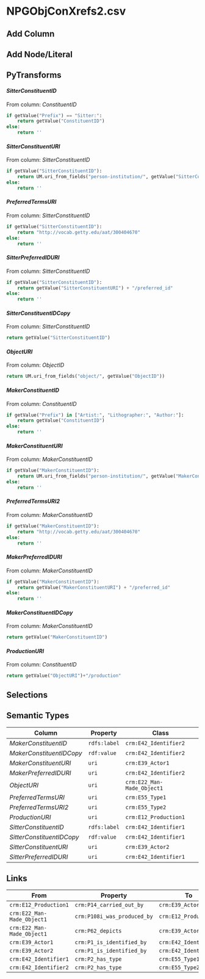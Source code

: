 # NPGObjConXrefs2.csv

## Add Column

## Add Node/Literal

## PyTransforms
#### _SitterConstituentID_
From column: _ConstituentID_
``` python
if getValue("Prefix") == "Sitter:":
    return getValue("ConstituentID")
else:
    return ''

```

#### _SitterConstituentURI_
From column: _SitterConstituentID_
``` python
if getValue("SitterConstituentID"):
    return UM.uri_from_fields("person-institution/", getValue("SitterConstituentID"))
else:
    return ''

```

#### _PreferredTermsURI_
From column: _SitterConstituentID_
``` python
if getValue("SitterConstituentID"):
    return "http://vocab.getty.edu/aat/300404670"
else:
    return ''

```

#### _SitterPreferredIDURI_
From column: _SitterConstituentID_
``` python
if getValue("SitterConstituentID"):
    return getValue("SitterConstituentURI") + "/preferred_id"
else:
    return ''

```

#### _SitterConstituentIDCopy_
From column: _SitterConstituentID_
``` python
return getValue("SitterConstituentID")
```

#### _ObjectURI_
From column: _ObjectID_
``` python
return UM.uri_from_fields("object/", getValue("ObjectID"))
```

#### _MakerConstituentID_
From column: _ConstituentID_
``` python
if getValue("Prefix") in ["Artist:", "Lithographer:", "Author:"]:
    return getValue("ConstituentID")
else:
    return ''
```

#### _MakerConstituentURI_
From column: _MakerConstituentID_
``` python
if getValue("MakerConstituentID"):
    return UM.uri_from_fields("person-institution/", getValue("MakerConstituentID"))
else:
    return ''
```

#### _PreferredTermsURI2_
From column: _MakerConstituentID_
``` python
if getValue("MakerConstituentID"):
    return "http://vocab.getty.edu/aat/300404670"
else:
    return ''

```

#### _MakerPreferredIDURI_
From column: _MakerConstituentID_
``` python
if getValue("MakerConstituentID"):
    return getValue("MakerConstituentURI") + "/preferred_id"
else:
    return ''

```

#### _MakerConstituentIDCopy_
From column: _MakerConstituentID_
``` python
return getValue("MakerConstituentID")
```

#### _ProductionURI_
From column: _ConstituentID_
``` python
return getValue("ObjectURI")+"/production"
```


## Selections

## Semantic Types
| Column | Property | Class |
|  ----- | -------- | ----- |
| _MakerConstituentID_ | `rdfs:label` | `crm:E42_Identifier2`|
| _MakerConstituentIDCopy_ | `rdf:value` | `crm:E42_Identifier2`|
| _MakerConstituentURI_ | `uri` | `crm:E39_Actor1`|
| _MakerPreferredIDURI_ | `uri` | `crm:E42_Identifier2`|
| _ObjectURI_ | `uri` | `crm:E22_Man-Made_Object1`|
| _PreferredTermsURI_ | `uri` | `crm:E55_Type1`|
| _PreferredTermsURI2_ | `uri` | `crm:E55_Type2`|
| _ProductionURI_ | `uri` | `crm:E12_Production1`|
| _SitterConstituentID_ | `rdfs:label` | `crm:E42_Identifier1`|
| _SitterConstituentIDCopy_ | `rdf:value` | `crm:E42_Identifier1`|
| _SitterConstituentURI_ | `uri` | `crm:E39_Actor2`|
| _SitterPreferredIDURI_ | `uri` | `crm:E42_Identifier1`|


## Links
| From | Property | To |
|  --- | -------- | ---|
| `crm:E12_Production1` | `crm:P14_carried_out_by` | `crm:E39_Actor1`|
| `crm:E22_Man-Made_Object1` | `crm:P108i_was_produced_by` | `crm:E12_Production1`|
| `crm:E22_Man-Made_Object1` | `crm:P62_depicts` | `crm:E39_Actor2`|
| `crm:E39_Actor1` | `crm:P1_is_identified_by` | `crm:E42_Identifier2`|
| `crm:E39_Actor2` | `crm:P1_is_identified_by` | `crm:E42_Identifier1`|
| `crm:E42_Identifier1` | `crm:P2_has_type` | `crm:E55_Type1`|
| `crm:E42_Identifier2` | `crm:P2_has_type` | `crm:E55_Type2`|
